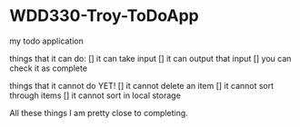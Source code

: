 # WDD330-Troy-ToDoApp
my todo application

things that it can do:
[] it can take input
[] it can output that input
[] you can check it as complete

things that it cannot do YET!
[] it cannot delete an item
[] it cannot sort through items
[] it cannot sort in local storage

All these things I am pretty close to completing.